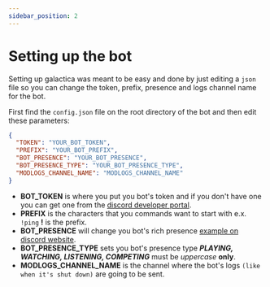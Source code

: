 ```yaml
---
sidebar_position: 2
---
```


# Setting up the bot

Setting up galactica was meant to be easy and done by just editing a `json` file so you can change the token, prefix, presence and logs channel name for the bot.

First find the `config.json` file on the root directory of the bot and then edit these parameters:
  ```json title="config.json"
  {
    "TOKEN": "YOUR_BOT_TOKEN",
    "PREFIX": "YOUR_BOT_PREFIX",
    "BOT_PRESENCE": "YOUR_BOT_PRESENCE",
    "BOT_PRESENCE_TYPE": "YOUR_BOT_PRESENCE_TYPE",
    "MODLOGS_CHANNEL_NAME": "MODLOGS_CHANNEL_NAME"
  }
  ```
  - **BOT_TOKEN** is where you put you bot's token and if you don't have one you can get one from the [discord developer portal](https://discord.com/developers/applications).
  - **PREFIX** is the characters that you commands want to start with e.x. `!ping` **!** is the prefix.
  - **BOT_PRESENCE** will change you bot's rich presence [example on discord website](https://discord.com/rich-presence).
  - **BOT_PRESENCE_TYPE** sets you bot's presence type ***PLAYING, WATCHING, LISTENING, COMPETING*** must be *uppercase* **only**.
  - **MODLOGS_CHANNEL_NAME** is the channel where the bot's logs `(like when it's shut down)` are going to be sent.
